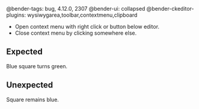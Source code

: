 @bender-tags: bug, 4.12.0, 2307
@bender-ui: collapsed
@bender-ckeditor-plugins: wysiwygarea,toolbar,contextmenu,clipboard

- Open context menu with right click or button below editor.
- Close context menu by clicking somewhere else.

## Expected

Blue square turns green.

## Unexpected

Square remains blue.
